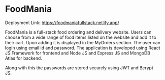 # FoodMania

Deployment Link: https://foodmaniafullstack.netlify.app/

FoodMania is a full-stack food ordering and delivery website. Users can choose from a wide range of food 
items listed on the website and add it to their cart. Upon adding it is displayed in the MyOrders section.
The user can login using email id and password. The application is developed using React JS Framework for 
frontend and Node JS and Express JS and MongoDB Atlas for backend.

Along with this the passwords are stored securely using JWT and Bcrypt JS.
